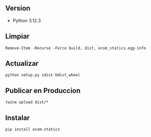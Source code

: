 ## Version

- Python 3.12.3

## Limpiar

``` shell
Remove-Item -Recurse -Force build, dist, ecom_statics.egg-info
```

## Actualizar

``` shell
python setup.py sdist bdist_wheel
```

## Publicar en Produccion

``` shell
twine upload dist/*
```

## Instalar

``` shell
pip install ecom-statics
```
